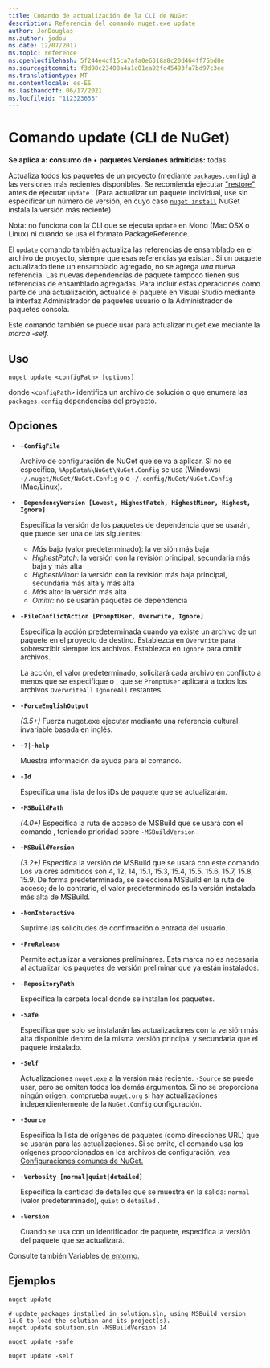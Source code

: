 ```yaml
---
title: Comando de actualización de la CLI de NuGet
description: Referencia del comando nuget.exe update
author: JonDouglas
ms.author: jodou
ms.date: 12/07/2017
ms.topic: reference
ms.openlocfilehash: 5f244e4cf15ca7afa0e6318a8c20d464ff75bd8e
ms.sourcegitcommit: f3d98c23408a4a1c01ea92fc45493fa7bd97c3ee
ms.translationtype: MT
ms.contentlocale: es-ES
ms.lasthandoff: 06/17/2021
ms.locfileid: "112323653"
---
```

# <a name="update-command-nuget-cli"></a>Comando update (CLI de NuGet)

**Se aplica a: consumo de** &bullet; **paquetes Versiones admitidas:** todas

Actualiza todos los paquetes de un proyecto (mediante `packages.config`) a las versiones más recientes disponibles. Se recomienda ejecutar ["restore"](cli-ref-restore.md) antes de ejecutar `update` . (Para actualizar un paquete individual, use sin especificar un número de versión, en cuyo caso [`nuget install`](cli-ref-install.md) NuGet instala la versión más reciente).

Nota: no funciona con la CLI que se ejecuta `update` en Mono (Mac OSX o Linux) ni cuando se usa el formato PackageReference.

El `update` comando también actualiza las referencias de ensamblado en el archivo de proyecto, siempre que esas referencias ya existan. Si un paquete actualizado tiene un ensamblado agregado, no se agrega *una* nueva referencia. Las nuevas dependencias de paquete tampoco tienen sus referencias de ensamblado agregadas. Para incluir estas operaciones como parte de una actualización, actualice el paquete en Visual Studio mediante la interfaz Administrador de paquetes usuario o la Administrador de paquetes consola.

Este comando también se puede usar para actualizar nuget.exe mediante la *marca -self.*

## <a name="usage"></a>Uso

```cli
nuget update <configPath> [options]
```

donde `<configPath>` identifica un archivo de solución o que enumera las `packages.config` dependencias del proyecto.

## <a name="options"></a>Opciones

- **`-ConfigFile`**

  Archivo de configuración de NuGet que se va a aplicar. Si no se especifica, `%AppData%\NuGet\NuGet.Config` se usa (Windows) `~/.nuget/NuGet/NuGet.Config` o o `~/.config/NuGet/NuGet.Config` (Mac/Linux).
  
- **`-DependencyVersion [Lowest, HighestPatch, HighestMinor, Highest, Ignore]`**

  Especifica la versión de los paquetes de dependencia que se usarán, que puede ser una de las siguientes:<br/><ul><li>*Más* bajo (valor predeterminado): la versión más baja</li><li>*HighestPatch:* la versión con la revisión principal, secundaria más baja y más alta</li><li>*HighestMinor:* la versión con la revisión más baja principal, secundaria más alta y más alta</li><li>*Más* alto: la versión más alta</li><li>*Omitir:* no se usarán paquetes de dependencia</li></ul>

- **`-FileConflictAction [PromptUser, Overwrite, Ignore]`**

  Especifica la acción predeterminada cuando ya existe un archivo de un paquete en el proyecto de destino. Establezca en `Overwrite` para sobrescribir siempre los archivos. Establezca en `Ignore` para omitir archivos.

  La acción, el valor predeterminado, solicitará cada archivo en conflicto a menos que se especifique o , que se `PromptUser` aplicará a todos los archivos `OverwriteAll` `IgnoreAll` restantes.

- **`-ForceEnglishOutput`**

  *(3.5+)* Fuerza nuget.exe ejecutar mediante una referencia cultural invariable basada en inglés.

- **`-?|-help`**

  Muestra información de ayuda para el comando.

- **`-Id`**

  Especifica una lista de los iDs de paquete que se actualizarán.

- **`-MSBuildPath`**

  *(4.0+)* Especifica la ruta de acceso de MSBuild que se usará con el comando , teniendo prioridad sobre `-MSBuildVersion` .

- **`-MSBuildVersion`**

  *(3.2+)* Especifica la versión de MSBuild que se usará con este comando. Los valores admitidos son 4, 12, 14, 15.1, 15.3, 15.4, 15.5, 15.6, 15.7, 15.8, 15.9. De forma predeterminada, se selecciona MSBuild en la ruta de acceso; de lo contrario, el valor predeterminado es la versión instalada más alta de MSBuild.

- **`-NonInteractive`**

  Suprime las solicitudes de confirmación o entrada del usuario.

- **`-PreRelease`**

  Permite actualizar a versiones preliminares. Esta marca no es necesaria al actualizar los paquetes de versión preliminar que ya están instalados.

- **`-RepositoryPath`**

  Especifica la carpeta local donde se instalan los paquetes.

- **`-Safe`**

  Especifica que solo se instalarán las actualizaciones con la versión más alta disponible dentro de la misma versión principal y secundaria que el paquete instalado.

- **`-Self`**

  Actualizaciones `nuget.exe` a la versión más reciente. `-Source` se puede usar, pero se omiten todos los demás argumentos. Si no se proporciona ningún origen, comprueba `nuget.org` si hay actualizaciones independientemente de la `NuGet.Config` configuración.

- **`-Source`**

  Especifica la lista de orígenes de paquetes (como direcciones URL) que se usarán para las actualizaciones. Si se omite, el comando usa los orígenes proporcionados en los archivos de configuración; vea [Configuraciones comunes de NuGet.](../../consume-packages/configuring-nuget-behavior.md)

- **`-Verbosity [normal|quiet|detailed]`**

  Especifica la cantidad de detalles que se muestra en la salida: `normal` (valor predeterminado), `quiet` o `detailed` .

- **`-Version`**

  Cuando se usa con un identificador de paquete, especifica la versión del paquete que se actualizará.

Consulte también Variables [de entorno.](cli-ref-environment-variables.md)

## <a name="examples"></a>Ejemplos

```cli
nuget update

# update packages installed in solution.sln, using MSBuild version 14.0 to load the solution and its project(s).
nuget update solution.sln -MSBuildVersion 14

nuget update -safe

nuget update -self
```
